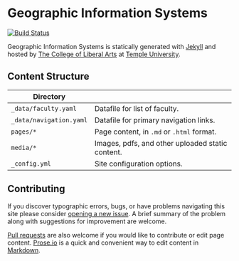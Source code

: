 # Geographic Information Systems

[![Build Status][travis-img]][travis]

Geographic Information Systems is statically generated with [Jekyll](https://jekyllrb.com) and hosted by [The College of Liberal Arts](https://liberalarts.temple.edu) at [Temple University](https://temple.edu).

## Content Structure

| Directory |  |
| --- | --- |
| ````_data/faculty.yaml```` | Datafile for list of faculty. |
| ````_data/navigation.yaml```` | Datafile for primary   navigation links. |
| ````pages/*```` | Page content, in ````.md```` or ````.html```` format. |
| ````media/*```` | Images, pdfs, and other uploaded static content. |
| ````_config.yml```` | Site configuration options. |

## Contributing

If you discover typographic errors, bugs, or have problems navigating this site please consider [opening a new issue][issue]. A brief summary of the problem along with suggestions for improvement are welcome.

[Pull requests][pr] are also welcome if you would like to contribute or edit page content. [Prose.io][prose] is a quick and convenient way to edit content in [Markdown][md].


[travis]: https://travis-ci.org/TULiberalArts/Geographic-Information-Systems
[travis-img]: https://travis-ci.org/TULiberalArts/Geographic-Information-Systems.svg?branch=master
[jekyll]: https://https://jekyllrb.com
[issue]: https://github.com/TULiberalArts/Geographic-Information-Systems/issues
[pr]: https://help.github.com/articles/about-pull-requests/
[prose]: https://prose.io/#TULiberalArts/Geographic-Information-Systems
[md]: http://whatismarkdown.com/
